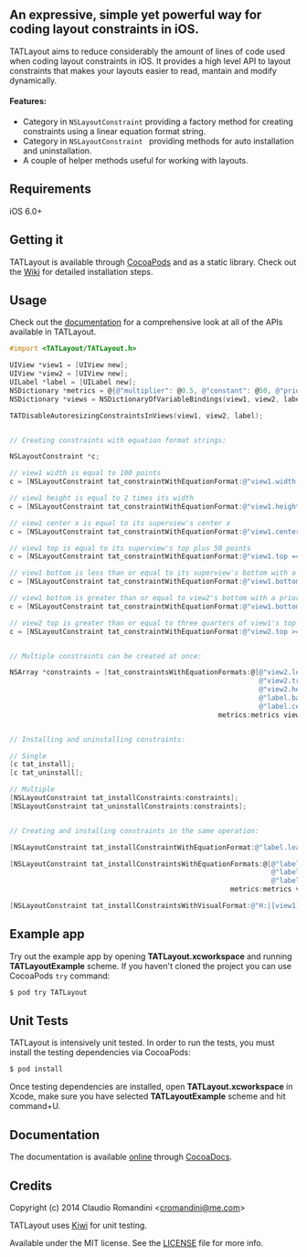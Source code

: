 ## An expressive, simple yet powerful way for coding layout constraints in iOS.

TATLayout aims to reduce considerably the amount of lines of code used when coding layout constraints in iOS. It provides a high level API to layout constraints that makes your layouts easier to read, mantain and modify dynamically.

#### Features:
- Category in `NSLayoutConstraint` providing a factory method for creating constraints using a linear equation format string.
- Category in `NSLayoutConstraint ` providing methods for auto installation and uninstallation.
- A couple of helper methods useful for working with layouts.

## Requirements
iOS 6.0+

## Getting it
TATLayout is available through [CocoaPods](http://cocoapods.org) and as a static library. Check out the [Wiki](https://github.com/cromandini/TATLayout/wiki) for detailed installation steps.

## Usage
Check out the [documentation](http://cocoadocs.org/docsets/TATLayout/) for a comprehensive look at all of the APIs available in TATLayout.

```objective-c
#import <TATLayout/TATLayout.h>

UIView *view1 = [UIView new];
UIView *view2 = [UIView new];
UILabel *label = [UILabel new];
NSDictionary *metrics = @{@"multiplier": @0.5, @"constant": @50, @"priority": @751};
NSDictionary *views = NSDictionaryOfVariableBindings(view1, view2, label);

TATDisableAutoresizingConstraintsInViews(view1, view2, label);


// Creating constraints with equation format strings:

NSLayoutConstraint *c;

// view1 width is equal to 100 points
c = [NSLayoutConstraint tat_constraintWithEquationFormat:@"view1.width == 100" metrics:nil views:views];

// view1 height is equal to 2 times its width
c = [NSLayoutConstraint tat_constraintWithEquationFormat:@"view1.height == view1.width * 2" metrics:nil views:views];

// view1 center x is equal to its superview's center x
c = [NSLayoutConstraint tat_constraintWithEquationFormat:@"view1.centerX == superview.centerX" metrics:nil views:views];

// view1 top is equal to its superview's top plus 50 points
c = [NSLayoutConstraint tat_constraintWithEquationFormat:@"view1.top == superview.top + constant" metrics:metrics views:views];

// view1 bottom is less than or equal to its superview's bottom with a priority of 251
c = [NSLayoutConstraint tat_constraintWithEquationFormat:@"view1.bottom <= superview.bottom @251" metrics:nil views:views];

// view1 bottom is greater than or equal to view2's bottom with a priority of 751
c = [NSLayoutConstraint tat_constraintWithEquationFormat:@"view1.bottom >= view2.bottom @priority" metrics:metrics views:views];

// view2 top is greater than or equal to three quarters of view1's top plus 50 points with a priority of 500
c = [NSLayoutConstraint tat_constraintWithEquationFormat:@"view2.top >= view1.top * 0.75 + 50 @500" metrics:nil views:views];


// Multiple constraints can be created at once:

NSArray *constraints = [tat_constraintsWithEquationFormats:@[@"view2.leading == view1.trailing" // view2 leading is equal to view1's trailing
                                                             @"view2.trailing == superview.trailing" // view2 trailing is equal to its superview's trailing
                                                             @"view2.height == view1.height * multiplier" // view2 height is equal to half the view1's height
                                                             @"label.baseline == view1.centerY" // label baseline is equal to view1's centerY
                                                             @"label.centerX == view1.centerX"] // label is x centered with view1
                                                   metrics:metrics views:views];


// Installing and uninstalling constraints:

// Single
[c tat_install];
[c tat_uninstall];

// Multiple
[NSLayoutConstraint tat_installConstraints:constraints];
[NSLayoutConstraint tat_uninstallConstraints:constraints];


// Creating and installing constraints in the same operation:

[NSLayoutConstraint tat_installConstraintWithEquationFormat:@"label.leading == view1.trailing" metrics:metrics views:views];

[NSLayoutConstraint tat_installConstraintsWithEquationFormats:@[@"label.leading == view1.trailing"
                                                                @"label.trailing == view2.leading",
                                                                @"label.baseline == view1.centerY"]
                                                      metrics:metrics views:views];

[NSLayoutConstraint tat_installConstraintsWithVisualFormat:@"H:|[view1][label][view2]|" options:NSLayoutFormatAlignAllTop metrics:metrics views:views];
```

## Example app
Try out the example app by opening __TATLayout.xcworkspace__ and running __TATLayoutExample__ scheme. If you haven't cloned the project you can use CocoaPods `try` command:
```bash
$ pod try TATLayout
```

## Unit Tests
TATLayout is intensively unit tested. In order to run the tests, you must install the testing dependencies via CocoaPods:

```bash
$ pod install
```

Once testing dependencies are installed, open __TATLayout.xcworkspace__ in Xcode, make sure you have selected __TATLayoutExample__ scheme and hit command+U.

## Documentation
The documentation is available [online](http://cocoadocs.org/docsets/TATLayout/0.3.2/) through [CocoaDocs](http://cocoadocs.org).

## Credits
Copyright (c) 2014 Claudio Romandini <[cromandini@me.com](mailto:cromandini@me.com)>

TATLayout uses [Kiwi](https://github.com/allending/Kiwi) for unit testing.

Available under the MIT license. See the [LICENSE](https://github.com/cromandini/TATLayout/blob/master/LICENSE) file for more info.
